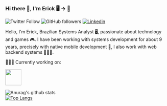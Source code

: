 ### Hi there 👋, I'm Erick 🖥️ -> 📱

<img alt="Twitter Follow" src="https://img.shields.io/twitter/follow/ErickFernandesB">&nbsp;<img alt="GitHub followers" src="https://img.shields.io/github/followers/Erickfb?style=social">&nbsp;<a href="https://www.linkedin.com/in/erickfb/" rel="nofollow"><img src="https://camo.githubusercontent.com/e2c01c651c2337cf338d94655dd63c9835888a74/68747470733a2f2f696d672e736869656c64732e696f2f62616467652f2d4c696e6b6564496e2d3232323232323f7374796c653d666c61742d737175617265266c6f676f3d4c696e6b6564696e266c6f676f436f6c6f723d7768697465266c696e6b3d68747470733a2f2f7777772e6c696e6b6564696e2e636f6d2f696e2f726f62657274682d73696c76612d61313831386234362f" alt="Linkedin" data-canonical-src="https://img.shields.io/badge/-LinkedIn-222222?style=flat-square&amp;logo=Linkedin&amp;logoColor=white&amp;link=https://www.linkedin.com/in/erickfb/" style="max-width:100%;"></a>

Hello, I'm Erick, Brazilian Systems Analyst 🖥️, passionate about technology and games 🎮. I have been working with systems development for about 9 years, precisely with native mobile development 📲, I also work with web backend systems 👨🏼‍💻.

👨🏻‍💻 Currently working on:

<img src="https://upload.wikimedia.org/wikipedia/commons/7/74/Kotlin-logo.svg" width="50">

![Anurag's github stats](https://github-readme-stats.vercel.app/api?username=erickfb&show_icons=true&theme=dark)
</br>
[![Top Langs](https://github-readme-stats.vercel.app/api/top-langs/?username=anuraghazra&layout=compact)](https://github.com/anuraghazra/github-readme-stats)
